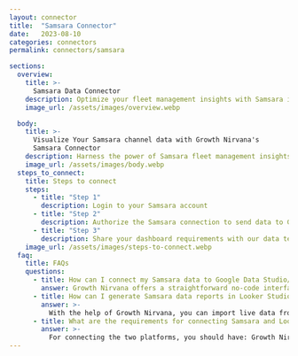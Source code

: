```yaml
---
layout: connector
title:  "Samsara Connector"
date:   2023-08-10
categories: connectors
permalink: connectors/samsara

sections:
  overview:
    title: >-
      Samsara Data Connector
    description: Optimize your fleet management insights with Samsara integration. Seamlessly merge fleet data from Samsara with Looker Studio's analytical capabilities, unlocking insights that drive fleet efficiency strategies, maintenance analysis, and operational excellence.
    image_url: /assets/images/overview.webp

  body:
    title: >-
      Visualize Your Samsara channel data with Growth Nirvana's
      Samsara Connector
    description: Harness the power of Samsara fleet management insights integrated into Looker Studio for strategic fleet management decisions.
    image_url: /assets/images/body.webp
  steps_to_connect:
    title: Steps to connect
    steps:
      - title: "Step 1"
        description: Login to your Samsara account
      - title: "Step 2"
        description: Authorize the Samsara connection to send data to Growth Nirvana
      - title: "Step 3"
        description: Share your dashboard requirements with our data team. We will build the report for you.
    image_url: /assets/images/steps-to-connect.webp
  faq:
    title: FAQs
    questions:
      - title: How can I connect my Samsara data to Google Data Studio/Looker Studio?
        answer: Growth Nirvana offers a straightforward no-code interface to connect to Samsara data sources.
      - title: How can I generate Samsara data reports in Looker Studio?
        answer: >-
          With the help of Growth Nirvana, you can import live data from Samsara into Looker Studio. These data can be viewed in charts, tables, and dashboards to generate branded reports that can be shared instantly.
      - title: What are the requirements for connecting Samsara and Looker Studio?
        answer: >-
          For connecting the two platforms, you should have: Growth Nirvana Account and Samsara Ads Account
---
```

